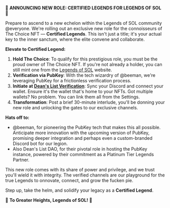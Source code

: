 🎉 **ANNOUNCING NEW ROLE: CERTIFIED LEGENDS FOR LEGENDS OF SOL** 🎉

Prepare to ascend to a new echelon within the Legends of SOL community @everyone. We're rolling out an exclusive new role for the connoisseurs of The Choice NFT — **Certified Legends**. This isn't just a title; it's your actual key to the inner sanctum, where the elite convene and collaborate.

**Elevate to Certified Legend:**

1. **Hold The Choice**: To qualify for this prestigious role, you must be the proud owner of The Choice NFT. If you're not already a holder, you can still mint one from the [Legends of SOL](https://legendsofsol.com) website.
2. **Verification via PubKey**: With the tech wizardry of @beeman, we're leveraging PubKey for a frictionless verification process.
3. **Initiate at [Dean's List Verification](https://verify.deanslist.services/)**: Sync your Discord and connect your wallet. Ensure it's the wallet that's home to your NFTs. Got multiple wallets? No problem. You can link them all from the Settings.
4. **Transformation**: Post a brief 30-minute interlude, you'll be donning your new role and unlocking the gates to our exclusive channels.

**Hats off to:**
- @beeman, for pioneering the PubKey tech that makes this all possible. Anticipate more innovation with the upcoming version of PubKey, promising deeper integration and perhaps even a custom-branded Discord bot for our legion.
- Also Dean's List DAO, for their pivotal role in hosting the PubKey instance, powered by their commitment as a Platinum Tier Legends Partner.

This new role comes with its share of power and privilege, and we trust you'll wield it with integrity. The verified channels are our playground for the true Legends to onnovate, connect, and grow the fucken pie.

Step up, take the helm, and solidify your legacy as a **Certified Legend**.

🚀 **To Greater Heights, Legends of SOL!** 🚀
